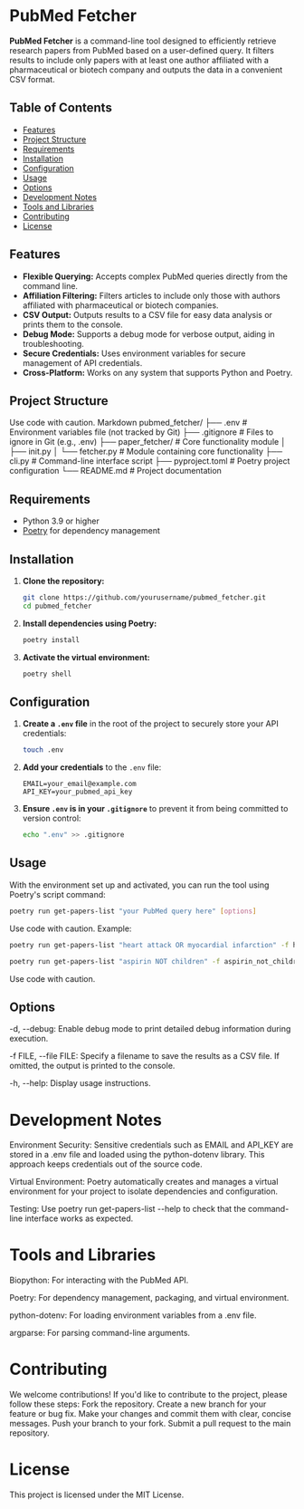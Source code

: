 # PubMed Fetcher

**PubMed Fetcher** is a command-line tool designed to efficiently retrieve research papers from PubMed based on a user-defined query. It filters results to include only papers with at least one author affiliated with a pharmaceutical or biotech company and outputs the data in a convenient CSV format.

## Table of Contents

- [Features](#features)
- [Project Structure](#project-structure)
- [Requirements](#requirements)
- [Installation](#installation)
- [Configuration](#configuration)
- [Usage](#usage)
- [Options](#options)
- [Development Notes](#development-notes)
- [Tools and Libraries](#tools-and-libraries)
- [Contributing](#contributing)
- [License](#license)

## Features

-   **Flexible Querying:** Accepts complex PubMed queries directly from the command line.
-   **Affiliation Filtering:** Filters articles to include only those with authors affiliated with pharmaceutical or biotech companies.
-   **CSV Output:** Outputs results to a CSV file for easy data analysis or prints them to the console.
-   **Debug Mode:** Supports a debug mode for verbose output, aiding in troubleshooting.
-   **Secure Credentials:** Uses environment variables for secure management of API credentials.
-   **Cross-Platform:** Works on any system that supports Python and Poetry.

## Project Structure
Use code with caution.
Markdown
pubmed_fetcher/
├── .env # Environment variables file (not tracked by Git)
├── .gitignore # Files to ignore in Git (e.g., .env)
├── paper_fetcher/ # Core functionality module
│ ├── init.py
│ └── fetcher.py # Module containing core functionality
├── cli.py # Command-line interface script
├── pyproject.toml # Poetry project configuration
└── README.md # Project documentation

## Requirements

-   Python 3.9 or higher
-   [Poetry](https://python-poetry.org/) for dependency management

## Installation

1.  **Clone the repository:**

    ```bash
    git clone https://github.com/yourusername/pubmed_fetcher.git
    cd pubmed_fetcher
    ```

2.  **Install dependencies using Poetry:**

    ```bash
    poetry install
    ```

3.  **Activate the virtual environment:**

    ```bash
    poetry shell
    ```

## Configuration

1.  **Create a `.env` file** in the root of the project to securely store your API credentials:

    ```bash
    touch .env
    ```

2.  **Add your credentials** to the `.env` file:

    ```dotenv
    EMAIL=your_email@example.com
    API_KEY=your_pubmed_api_key
    ```

3.  **Ensure `.env` is in your `.gitignore`** to prevent it from being committed to version control:

    ```bash
    echo ".env" >> .gitignore
    ```

## Usage

With the environment set up and activated, you can run the tool using Poetry's script command:

```bash
poetry run get-papers-list "your PubMed query here" [options]
```
Use code with caution.
Example:

```bash
poetry run get-papers-list "heart attack OR myocardial infarction" -f heart_attack_or_mi.csv
```
```bash
poetry run get-papers-list "aspirin NOT children" -f aspirin_not_children.csv
```

Use code with caution.

## Options

-d, --debug: Enable debug mode to print detailed debug information during execution.

-f FILE, --file FILE: Specify a filename to save the results as a CSV file. If omitted, the output is printed to the console.

-h, --help: Display usage instructions.

# Development Notes

Environment Security: Sensitive credentials such as EMAIL and API_KEY are stored in a .env file and loaded using the python-dotenv library. This approach keeps credentials out of the source code.

Virtual Environment: Poetry automatically creates and manages a virtual environment for your project to isolate dependencies and configuration.

Testing: Use poetry run get-papers-list --help to check that the command-line interface works as expected.

# Tools and Libraries

Biopython: For interacting with the PubMed API.

Poetry: For dependency management, packaging, and virtual environment.

python-dotenv: For loading environment variables from a .env file.

argparse: For parsing command-line arguments.

# Contributing
We welcome contributions! If you'd like to contribute to the project, please follow these steps:
Fork the repository.
Create a new branch for your feature or bug fix.
Make your changes and commit them with clear, concise messages.
Push your branch to your fork.
Submit a pull request to the main repository.

# License
This project is licensed under the MIT License.
